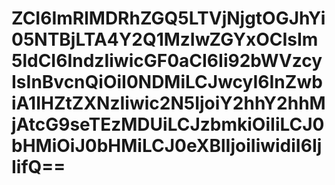 # ZCI6ImRlMDRhZGQ5LTVjNjgtOGJhYi05NTBjLTA4Y2Q1MzIwZGYxOCIsIm5ldCI6IndzIiwicGF0aCI6Ii92bWVzcyIsInBvcnQiOiI0NDMiLCJwcyI6InZwbiA1IHZtZXNzIiwic2N5IjoiY2hhY2hhMjAtcG9seTEzMDUiLCJzbmkiOiIiLCJ0bHMiOiJ0bHMiLCJ0eXBlIjoiIiwidiI6IjIifQ==
